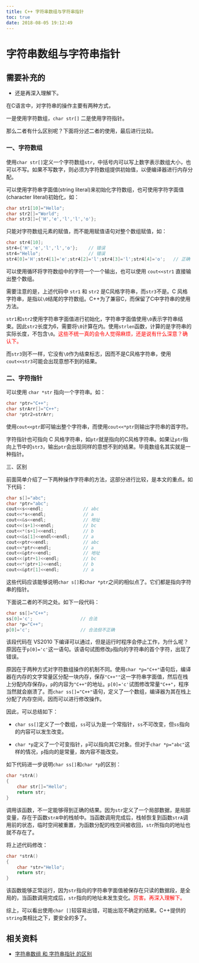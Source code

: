 ```yaml
---
title: C++ 字符串数组与字符串指针
toc: true
date: 2018-08-05 19:12:49
---
```

# 字符串数组与字符串指针


## 需要补充的

- 还是再深入理解下。


在C语言中，对字符串的操作主要有两种方式，

一是使用字符数组，`char str[]`
二是使用字符指针。

那么二者有什么区别呢？下面将分述二者的使用，最后进行比较。

### 一、字符数组

​使用`char str[]`定义一个字符数组`str`，中括号内可以写上数字表示数组大小，也可以不写。如果不写数字，则必须为字符数组提供初始值，以便编译器进行内存分配。

可以使用字符串字面值(string literal)来初始化字符数组，也可使用字符字面值(character literal)初始化，如：

```cpp
char str1[10]="Hello";
char str2[]="World";
char str3[]={'H','e','l','l','o'};
```


只能对字符数组元素的赋值，而不能用赋值语句对整个数组赋值，如：

```cpp
char str4[10];
str4={'H','e','l','l','o'};    // 错误
str4="Hello";                  // 错误
str4[0]='H';str4[1]='e';str4[2]='l';str4[3]='l';str4[4]='o';   // 正确
```


可以使用循环将字符数组中的字符一个一个输出，也可以使用 `cout<<str1` 直接输出整个数组。

需要注意的是，上述代码中 `str1` 和 `str2` 是C风格字符串，而`str3`不是。C 风格字符串，是指以`\0`结尾的字符数组。C++为了兼容C，而保留了C中字符串的使用方法。

`str1`和`str2`使用字符串字面值进行初始化，字符串字面值使用`\0`表示字符串结束。因此`str2`长度为6，需要将`\0`计算在内。使用`strlen`函数，计算的是字符串的实际长度，不包含`\0`。<span style="color:red;">这些不统一真的会令人觉得麻烦，还是说有什么深意？确认下。</span>

而`str3`则不一样，它没有`\0`作为结束标志，因而不是C风格字符串，使用`cout<<str3`可能会出现意想不到的结果。

### 二、字符指针

可以使用 `char *str` 指向一个字符串。如：

```cpp
char *ptr="C++";
char strArr[]="C++";
char *ptr2=strArr;
```


使用`cout<<ptr`即可输出整个字符串，而使用`cout<<*ptr`则输出字符串的首字符。

字符指针也可指向 C 风格字符串，如`ptr`就是指向的C风格字符串。如果让`ptr`指向上节中的`str3`，输出`ptr`会出现同样的意想不到的结果。毕竟数组名其实就是一种指针。

三、区别

前面简单介绍了一下两种操作字符串的方法，这部分进行比较，是本文的重点。如下代码：


```cpp
char s[]="abc";
char *ptr="abc";
cout<<s<<endl;               // abc
cout<<*s<<endl;              // a
cout<<&s<<endl;              // 地址
cout<<(s+1)<<endl;           // bc
cout<<*(s+1)<<endl;          // b
cout<<&s[1]<<endl<<endl;     // a
cout<<ptr<<endl;             // abc
cout<<*ptr<<endl;            // a
cout<<&ptr<<endl;            // 地址
cout<<(ptr+1)<<endl;         // bc
cout<<*(ptr+1)<<endl;        // b
cout<<&ptr[1]<<endl;         // a
```


这些代码应该能够说明`char s[]`和`char *ptr`之间的相似点了。它们都是指向字符串的指针。

下面说二者的不同之处。如下一段代码：

```cpp
char ss[]="C++";
ss[0]='c';                  // 合法
char *p="C++";
p[0]='c';                   // 合法但不正确
```

该段代码在 VS2010 下编译可以通过，但是运行时程序会停止工作，为什么呢？原因在于`p[0]='c'`这一语句。该语句试图修改`p`指向的字符串的首个字符，出现了错误。

原因在于两种方式对字符数组操作的机制不同。使用`char *p="C++"`语句后，编译器在内存的文字常量区分配一块内存，保存`"C++""`这一字符串字面值，然后在栈上分配内存保存`p`，`p`的内容为`"C++"`的地址。`p[0]='c'`试图修改常量`"C++"`，程序当然就会崩溃了。而`char ss[]="C++"`语句，定义了一个数组，编译器为其在栈上分配了内存空间，因而可以进行修改操作。

因此，可以总结如下：

- `char ss[]`定义了一个数组，`ss`可认为是一个常指针，`ss`不可改变，但`ss`指向的内容可以发生改变。

- `char *p`定义了一个可变指针，`p`可以指向其它对象。但对于`char *p="abc"`这样的情况，`p`指向的是常量，故内容不能改变。


如下代码进一步说明`char ss[]`和`char *p`的区别：


```cpp
char *strA()
{
    char str[]="Hello";
​    return str;
}
```


调用该函数，不一定能够得到正确的结果。因为`str`定义了一个局部数据，是局部变量，存在于函数`strA`中的栈帧中。当函数调用完成后，栈帧恢复到函数`strA`调用前的状态，临时空间被重置，为函数分配的栈空间被收回，`str`所指向的地址也就不存在了。

将上述代码修改：

```cpp
char *strA()
{
​    char *str="Hello";
​    return str;
}
```


该函数能够正常运行，因为`str`指向的字符串字面值被保存在只读的数据段，是全局的，当函数调用完成后，`str`指向的地址未发生变化。<span style="color:red;">厉害。再深入理解下。</span>

综上，可以看出使用`char []`较容易出错，可能出现不确定的结果。C++提供的`string`类相比之下，要安全的多了。



## 相关资料

- [字符串数组 和 字符串指针 的区别](https://blog.csdn.net/qq_35212671/article/details/53440439)
